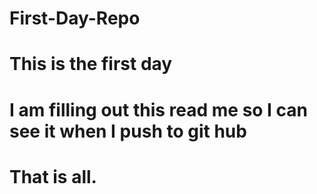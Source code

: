 # First-Day-Repo
# This is the first day
# I am filling out this read me so I can see it when I push to git hub 
# That is all. 